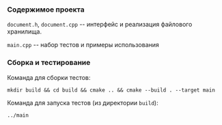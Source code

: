 ### Содержимое проекта

`document.h`, `document.cpp` -- интерфейс и реализация файлового хранилища.

`main.cpp` -- набор тестов и примеры использования

### Сборка и тестирование

Команда для сборки тестов:

`mkdir build && cd build && cmake .. && cmake --build . --target main`

Команда для запуска тестов (из директории `build`):

`../main`
